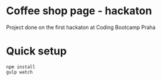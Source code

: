 # Coffee shop page - hackaton

Project done on the first hackaton at Coding Bootcamp Praha

# Quick setup
    npm install
    gulp watch